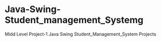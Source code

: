 # Java-Swing-Student_management_Systemg
Midd Level Project-1 
Java Swing Student_Management_System Projects
